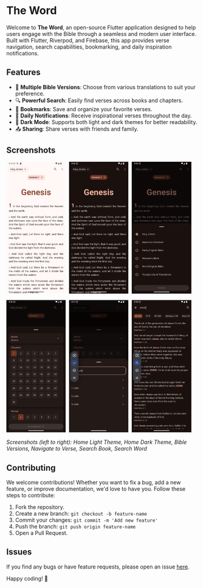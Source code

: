 # The Word

Welcome to **The Word**, an open-source Flutter application designed to help users engage with the Bible through a seamless and modern user interface. Built with Flutter, Riverpod, and Firebase, this app provides verse navigation, search capabilities, bookmarking, and daily inspiration notifications.

## Features
- 📖 **Multiple Bible Versions**: Choose from various translations to suit your preference.
- 🔍 **Powerful Search**: Easily find verses across books and chapters.
- 📌 **Bookmarks**: Save and organize your favorite verses.
- 🔔 **Daily Notifications**: Receive inspirational verses throughout the day.
- 🌙 **Dark Mode**: Supports both light and dark themes for better readability.
- 📤 **Sharing**: Share verses with friends and family.

## Screenshots

<p float="left">
  <img src="screenshot/Screenshot_1739728571.png" width="31%" style="margin-right: 1%"/>
  <img src="screenshot/Screenshot_1739728612.png" width="31%" style="margin-right: 1%"/>
  <img src="screenshot/Screenshot_1739728619.png" width="31%"/>
</p>
<p float="left">
  <img src="screenshot/Screenshot_1739728625.png" width="31%" style="margin-right: 1%"/>
  <img src="screenshot/Screenshot_1739728653.png" width="31%" style="margin-right: 1%"/>
  <img src="screenshot/Screenshot_1739728694.png" width="31%"/>
</p>

*Screenshots (left to right): Home Light Theme, Home Dark Theme, Bible Versions, Navigate to Verse, Search Book, Search Word*

## Contributing

We welcome contributions! Whether you want to fix a bug, add a new feature, or improve documentation, we'd love to have you. Follow these steps to contribute:

1. Fork the repository.
2. Create a new branch: `git checkout -b feature-name`
3. Commit your changes: `git commit -m 'Add new feature'`
4. Push the branch: `git push origin feature-name`
5. Open a Pull Request.


## Issues

If you find any bugs or have feature requests, please open an issue [here](https://github.com/eijiotieno-official/bible_app/issues).

Happy coding! 🚀
